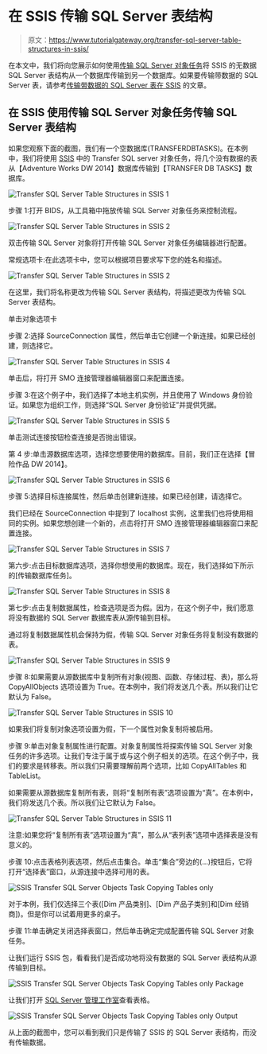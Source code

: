 # 在 SSIS 传输 SQL Server 表结构

> 原文：<https://www.tutorialgateway.org/transfer-sql-server-table-structures-in-ssis/>

在本文中，我们将向您展示如何使用[传输 SQL Server 对象任务](https://www.tutorialgateway.org/transfer-sql-server-objects-task-in-ssis/)将 SSIS 的无数据 SQL Server 表结构从一个数据库传输到另一个数据库。如果要传输带数据的 SQL Server 表，请参考[传输带数据的 SQL Server 表在 SSIS](https://www.tutorialgateway.org/transfer-sql-server-tables-with-data-in-ssis/) 的文章。

## 在 SSIS 使用传输 SQL Server 对象任务传输 SQL Server 表结构

如果您观察下面的截图，我们有一个空数据库(TRANSFERDBTASKS)。在本例中，我们将使用 [SSIS](https://www.tutorialgateway.org/ssis/) 中的 Transfer SQL server 对象任务，将几个没有数据的表从【Adventure Works DW 2014】数据库传输到【TRANSFER DB TASKS】数据库。

![Transfer SQL Server Table Structures in SSIS 1](img/a6095cdf8618929dc91d2357439f6bb5.png)

步骤 1:打开 BIDS，从工具箱中拖放传输 SQL Server 对象任务来控制流程。

![Transfer SQL Server Table Structures in SSIS 2](img/fd381cee1d4261b6f9633a3586b10b7d.png)

双击传输 SQL Server 对象将打开传输 SQL Server 对象任务编辑器进行配置。

常规选项卡:在此选项卡中，您可以根据项目要求写下您的姓名和描述。

![Transfer SQL Server Table Structures in SSIS 2](img/6167a04780b00eb443d11d36974cfa5c.png)

在这里，我们将名称更改为传输 SQL Server 表结构，将描述更改为传输 SQL Server 表结构。

单击对象选项卡

步骤 2:选择 SourceConnection 属性，然后单击它创建一个新连接。如果已经创建，则选择它。

![Transfer SQL Server Table Structures in SSIS 4](img/b355972ac432693b9a8219545a4a4058.png)

单击<new connection="">后，将打开 SMO 连接管理器编辑器窗口来配置连接。</new>

步骤 3:在这个例子中，我们选择了本地主机实例，并且使用了 Windows 身份验证。如果您为组织工作，则选择“SQL Server 身份验证”并提供凭据。

![Transfer SQL Server Table Structures in SSIS 5](img/f998088776d752f49030c9ac638f31a5.png)

单击测试连接按钮检查连接是否抛出错误。

第 4 步:单击源数据库选项，选择您想要使用的数据库。目前，我们正在选择【冒险作品 DW 2014】。

![Transfer SQL Server Table Structures in SSIS 6](img/1aa3d4a9ad5e7e962d93dcb638450f27.png)

步骤 5:选择目标连接属性，然后单击创建新连接。如果已经创建，请选择它。

我们已经在 SourceConnection 中提到了 localhost 实例，这里我们也将使用相同的实例。如果您想创建一个新的，点击将打开 SMO 连接管理器编辑器窗口来配置连接。

![Transfer SQL Server Table Structures in SSIS 7](img/983556e8e926562dac6fa81fcdaa31fb.png)

第六步:点击目标数据库选项，选择你想使用的数据库。现在，我们选择如下所示的[传输数据库任务]。

![Transfer SQL Server Table Structures in SSIS 8](img/4ba568753b35c8cf7d79060b10da8953.png)

第七步:点击复制数据属性，检查选项是否为假。因为，在这个例子中，我们愿意将没有数据的 SQL Server 数据库表从源传输到目标。

通过将复制数据属性机会保持为假，传输 SQL Server 对象任务将复制没有数据的表。

![Transfer SQL Server Table Structures in SSIS 9](img/41eece91e87ef2002241d48de12b9328.png)

步骤 8:如果需要从源数据库中复制所有对象(视图、函数、存储过程、表)，那么将 CopyAllObjects 选项设置为 True。在本例中，我们将发送几个表。所以我们让它默认为 False。

![Transfer SQL Server Table Structures in SSIS 10](img/e1449a43ed3b8729dd48dfd4c39bb0db.png)

如果我们将复制对象选项设置为假，下一个属性对象复制将被启用。

步骤 9:单击对象复制属性进行配置。对象复制属性将探索传输 SQL Server 对象任务的许多选项。让我们专注于属于或与这个例子相关的选项。在这个例子中，我们的要求是转移表。所以我们只需要理解前两个选项，比如 CopyAllTables 和 TableList。

如果需要从源数据库复制所有表，则将“复制所有表”选项设置为“真”。在本例中，我们将发送几个表。所以我们让它默认为 False。

![Transfer SQL Server Table Structures in SSIS 11](img/2bfa9218434f74699e5c44c29e4a3b89.png)

注意:如果您将“复制所有表”选项设置为“真”，那么从“表列表”选项中选择表是没有意义的。

步骤 10:点击表格列表选项，然后点击集合。单击“集合”旁边的(…)按钮后，它将打开“选择表”窗口，从源连接中选择可用的表。

![SSIS Transfer SQL Server Objects Task Copying Tables only](img/98ef63bb7391c8511b9972ab9c25fe5f.png)

对于本例，我们仅选择三个表([Dim 产品类别]、[Dim 产品子类别]和[Dim 经销商])。但是你可以试着用更多的桌子。

步骤 11:单击确定关闭选择表窗口，然后单击确定完成配置传输 SQL Server 对象任务。

让我们运行 SSIS 包，看看我们是否成功地将没有数据的 SQL Server 表结构从源传输到目标。

![SSIS Transfer SQL Server Objects Task Copying Tables only Package](img/45cc0bf6a84b966531170213d02b20ce.png)

让我们打开 [SQL Server 管理工作室](https://www.tutorialgateway.org/sql/)查看表格。

![SSIS Transfer SQL Server Objects Task Copying Tables only Output](img/d8cd7b46a9567594b60e20ff50cbacec.png)

从上面的截图中，您可以看到我们只是传输了 SSIS 的 SQL Server 表结构，而没有传输数据。